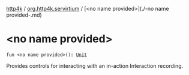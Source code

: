 [http4k](../index.md) / [org.http4k.servirtium](index.md) / [&lt;no name provided&gt;](./-no name provided-.md)

# &lt;no name provided&gt;

`fun <no name provided>(): `[`Unit`](https://kotlinlang.org/api/latest/jvm/stdlib/kotlin/-unit/index.html)

Provides controls for interacting with an in-action Interaction recording.

